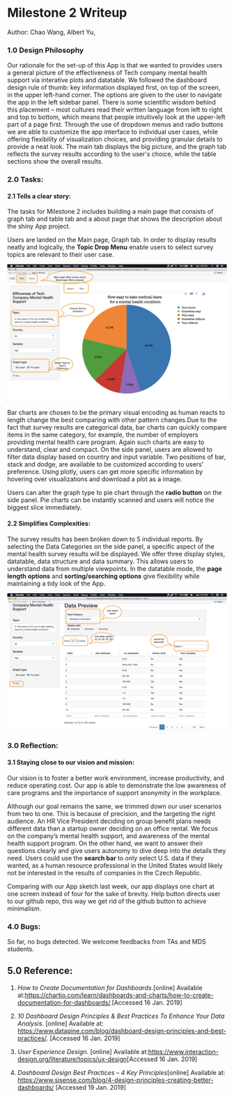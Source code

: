 # Milestone 2 Writeup

Author: Chao Wang, Albert Yu,

### 1.0 Design Philosophy

Our rationale for the set-up of this App is that we wanted to provides users a general picture of the effectiveness of Tech company mental health support via interative plots and datatable. We followed the dashboard design rule of thumb: key information displayed first, on top of the screen, in the upper left-hand corner. The options are given to the user to navigate the app in the left sidebar panel. There is some scientific wisdom behind this placement – most cultures read their written language from left to right and top to bottom, which means that people intuitively look at the upper-left part of a page first. Through the use of dropdown menus and radio buttons we are able to customize the app interface to individual user cases, while offering flexibility of visualization choices, and providing granular details to provide a neat look. The main tab displays the big picture, and the graph tab reflects the survey results according to the user's choice, while the table sections show the overall results.

### 2.0 Tasks:
#### 2.1 Tells a clear story:  

The tasks for Milestone 2 includes building a main page that consists of graph tab and table tab and a about page that shows the description about the shiny App project.

Users are landed on the Main page, Graph tab. In order to display results neatly and logically, the **Topic Drop Menu** enable users to select survey topics are relevant to their user case.

<img src="../imgs/main-page_graph_pie.png" alt="table"/>

Bar charts are chosen to be the primary visual encoding as human reacts to length change the best comparing with other pattern changes.Due to the fact that survey results are categorical data, bar charts can quickly compare items in the same category, for example, the number of employers providing mental health care program. Again such charts are easy to understand, clear and compact. On the side panel, users are allowed to filter data display based on country and input variable. Two positions of bar, stack and dodge, are available to be customized according to users’ preference. Using plotly, users can get more specific information by hovering over visualizations and download a plot as a image.

Users can alter the graph type to pie chart through the **radio button** on the side panel. Pie charts can be instantly scanned and users will notice the biggest slice immediately.


#### 2.2 Simplifies Complexities: 

The survey results has been broken down to 5 individual reports. By selecting the Data Categories on the side panel, a specific aspect of the mental health survey results will be displayed. We offer three display styles, datatable, data structure and data summary.  This allows users to understand data from multiple viewpoints. In the datatable mode, the **page length options** and **sorting/searching options** give flexibility while maintaining a tidy look of the App.


<img src="../imgs/main-page_table_data.png" alt="table" />


### 3.0 Reflection:

#### 3.1  Staying close to our vision and mission:
Our vision is to foster a better work environment, increase productivity, and reduce operating cost. Our app is able to demonstrate the low awareness of care programs and the importance of support anonymity in the workplace.

Although our goal remains the same, we trimmed down our user scenarios from two to one. This is because of precision, and the targeting the right audience. An HR Vice President deciding on group benefit plans needs different data than a startup owner deciding on an office rental. We focus on the company’s mental health support, and awareness of the mental health support program. On the other hand, we want to answer their questions clearly and give users autonomy to dive deep into the details they need. Users could use the **search bar** to only select U.S. data if they wanted, as a human resource professional in the United States would likely not be interested in the results of companies in the Czech Republic.

Comparing with our App sketch last week, our app displays one chart at one screen instead of four for the sake of brevity. Help button directs user to our github repo, this way we get rid of the github button to achieve minimalism.

### 4.0 Bugs:

So far, no bugs detected. We welcome feedbacks from TAs and MDS students.

## 5.0 Reference:
1. *How to Create Documentation for Dashboards*.\[online\] Available at:<https://chartio.com/learn/dashboards-and-charts/how-to-create-documentation-for-dashboards/>.\[Accessed 16 Jan. 2019\]
2. *10 Dashboard Design Principles & Best Practices To Enhance Your Data Analysis*.  \[online\] Available at: <https://www.datapine.com/blog/dashboard-design-principles-and-best-practices/>. \[Accessed 16 Jan. 2019\]

3. *User Experience Design*. \[online\] Available at:<https://www.interaction-design.org/literature/topics/ux-design>\[Accessed 16 Jan. 2019\]
4. *Dashboard Design Best
Practices – 4 Key Principles*\[online\] Available at: <https://www.sisense.com/blog/4-design-principles-creating-better-dashboards/> \[Accessed 19 Jan. 2019\]
